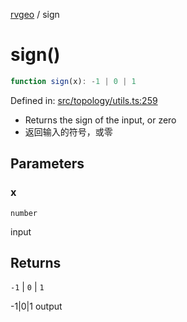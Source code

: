 [rvgeo](../index.md) / sign

# sign()

```ts
function sign(x): -1 | 0 | 1
```

Defined in: [src/topology/utils.ts:259](https://github.com/pzq123456/RVGeo/blob/e727f6f6e310621d656b74948bed9956ff45a613/src/topology/utils.ts#L259)

- Returns the sign of the input, or zero
- 返回输入的符号，或零

## Parameters

### x

`number`

input

## Returns

`-1` \| `0` \| `1`

-1|0|1 output
